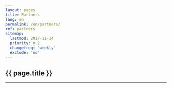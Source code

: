 ```yaml
---
layout: pages
title: Partners
lang: en
permalink: /en/partners/
ref: partners
sitemap:
  lastmod: 2017-11-14
  priority: 0.2
  changefreq: 'weekly'
  exclude: 'no'
---
```

<h2>{{ page.title }}</h2>
<hr class="star-primary">
